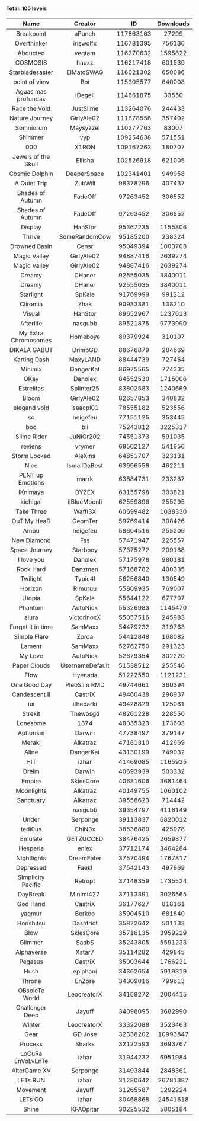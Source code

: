 #### Total: 105 levels

| Name | Creator | ID | Downloads | Likes |
|:---:|:---:|:---:|:---:|:---:|
| Breakpoint  | aPunch | 117863163 | 27299 | 4009
| Overthinker | iriswolfx | 116781395 | 756136 | 60633
| Abducted | vegtam | 116270632 | 1595822 | 101988
| COSMOSIS | hauxz | 116217418 | 601539 | 38314
| Starbladesaster | ElMatoSWAG | 116021302 | 650086 | 58873
| point of view        | Bpi | 115305577 | 640008 | 49244
| Aguas mas profundas | IDegelI | 114661875 | 33550 | 1823
| Race the Void | JustSlime | 113264076 | 244433 | 12073
| Nature Journey | GirlyAle02 | 111878556 | 357402 | 19385
| Somniorum | Maysyzzel | 110277763 | 83007 | 4401
| Shimmer | vyp | 109254638 | 571551 | 47896
| 000 | X1RON | 109167262 | 180707 | 7591
| Jewels of the Skull | Ellisha | 102526918 | 621005 | 27343
| Cosmic Dolphin | DeeperSpace | 102341401 | 949958 | 73600
| A Quiet Trip | ZubWill | 98378296 | 407437 | 33658
| Shades of Autumn | FadeOff | 97263452 | 306552 | 17891
| Shades of Autumn | FadeOff | 97263452 | 306552 | 17891
| Display | HanStor | 95367235 | 1155806 | 104657
| Thrive | SomeRandomCow | 95185200 | 238324 | 15971
| Drowned Basin | Censr | 95049394 | 1003703 | 97108
| Magic Valley | GirlyAle02 | 94887416 | 2639274 | 261308
| Magic Valley | GirlyAle02 | 94887416 | 2639274 | 261308
| Dreamy | DHaner | 92555035 | 3840011 | 343550
| Dreamy | DHaner | 92555035 | 3840011 | 343550
| Starlight | SpKale | 91769999 | 991212 | 102528
| Cliromia | Zhak | 90933381 | 138210 | 12212
| Visual | HanStor | 89652967 | 1237613 | 102970
| Afterlife | nasgubb | 89521875 | 9773990 | 599910
| My Extra Chromosomes | Homeboye | 89379924 | 310107 | 22782
| DIKALA GABUT | DrimpGD | 88676879 | 284669 | 18186
| Karting Dash | MaxyLAND | 88444739 | 727464 | 56019
| Minimix | DangerKat | 86975565 | 774335 | 69136
| OKay | Danolex | 84552530 | 1715006 | 146822
| Estrelitas | Splinter25 | 83802583 | 1240669 | 107998
| Bloom | GirlyAle02 | 82657853 | 340832 | 30625
| elegand void | isaacpl01 | 78555182 | 523556 | 34594
| so | neigefeu | 77151125 | 353445 | 30055
| boo | bli | 75243812 | 3225317 | 236380
| Slime Rider | JuNiOr202 | 74551373 | 591035 | 32497
| reviens | vrymer | 68502127 | 541956 | 34046
| Storm Locked | AleXins | 64851707 | 323131 | 25190
| Nice | IsmailDaBest | 63996558 | 462211 | 26416
| PENT up Emotions | marrk | 63884731 | 233287 | 15390
| IKnimaya | DYZEX | 63155798 | 303821 | 21132
| kichigai | iIBlueMoonIi | 62559896 | 255295 | 11549
| Take Three | Waffl3X | 60699482 | 1038330 | 91279
| OuT My HeaD | GeomTer | 59769414 | 308426 | 21342
| Ambu | neigefeu | 58604516 | 255206 | 23971
| New Diamond | Fss | 57471947 | 225557 | 16928
| Space Journey | Starbooy | 57375272 | 209188 | 15457
| I love you | Danolex | 57175978 | 980181 | 105305
| Rock Hard | Danzmen | 57168782 | 400335 | 33014
| Twilight | Typic4l | 56256840 | 130549 | 10680
| Horizon | Rimuruu | 55809935 | 769007 | 83194
| Utopia | SpKale | 55644122 | 677707 | 67902
| Phantom | AutoNick | 55326983 | 1145470 | 77701
| alura | victorinoxX | 55057516 | 245983 | 19659
| Forget it in time | SamMaxx | 54479232 | 319763 | 25667
| Simple Flare | Zoroa | 54412848 | 168082 | 23028
| Lament | SamMaxx | 52762750 | 291323 | 34096
| My Love | AutoNick | 52679354 | 302220 | 30289
| Paper Clouds | UsernameDefault | 51538512 | 255546 | 31707
| Flow | Hyenada | 51222550 | 1121231 | 121006
| One Good Day | PleoSlim RMD | 49744661 | 360394 | 38630
| Candescent II | CastriX | 49460438 | 298937 | 38566
| iui | ithedarki | 49428829 | 125061 | 17854
| Strekit | Thewosgd | 48261228 | 228550 | 31780
| Lonesome | 1374 | 48035323 | 173603 | 22620
| Aphorism | Darwin | 47738497 | 379147 | 48667
| Meraki | Alkatraz | 47181310 | 412669 | 47985
| Aline | DangerKat | 43130199 | 749032 | 78297
| HIT | izhar | 41469085 | 1165935 | 114468
| Dreim | Darwin | 40693939 | 503332 | 60230
| Empire | SkiesCore | 40631606 | 3681464 | 336434
| Moonlights | Alkatraz | 40149755 | 1060102 | 84908
| Sanctuary | Alkatraz | 39558623 | 714442 | 90214
|   | nasgubb | 39354797 | 4116149 | 291310
| Under | Serponge | 39113837 | 6820012 | 562710
| tedi0us | ChiN3x | 38536880 | 425978 | 53914
| Emulate | GETZUCCED | 38476425 | 2659877 | 245656
| Hesperia | enlex | 37712174 | 3464284 | 239851
| Nightlights | DreamEater | 37570494 | 1767817 | 159653
| Depressed | FaekI | 37542143 | 497969 | 67480
| Simplicity Pacific | Retropt | 37148359 | 1735524 | 179611
| DayBreak | Minimi427 | 37113391 | 3026565 | 299717
| God Hand | CastriX | 36177627 | 818161 | 102389
| yagmur | Berkoo | 35904510 | 681640 | 85450
| Honshitsu | Dashtrict | 35872642 | 501133 | 80558
| Blow | SkiesCore | 35716135 | 3959229 | 370385
| Glimmer | SaabS | 35243805 | 5591233 | 429487
| Alphaverse | Xstar7 | 35114282 | 429845 | 72183
| Pegasus | CastriX | 35003644 | 1766231 | 208763
| Hush | epiphani | 34362654 | 5919319 | 467051
| Throne | EnZore | 34309016 | 799613 | 101346
| OBsoleTe World | LeocreatorX | 34168272 | 2004415 | 193978
| Challenger Deep | Jayuff | 34098095 | 3682990 | 206875
| Winter | LeocreatorX | 33322088 | 3523463 | 344250
| Gear | GD Jose | 32338202 | 10993847 | 1313196
| Process | Sharks | 32122593 | 3693767 | 447146
| LoCuRa EnVoLvEnTe | izhar | 31944232 | 6951984 | 706809
| AlterGame XV | Serponge | 31493844 | 2848361 | 245453
| LETs  RUN | izhar | 31280642 | 26781387 | 2596776
| Movement | Jayuff | 31265587 | 1292224 | 147309
| LETs GO | izhar | 30468868 | 24541618 | 2185550
| Shine | KFAOpitar | 30225532 | 5805184 | 622739
